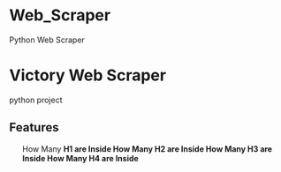 # Web_Scraper
Python Web Scraper


<h1> Victory Web Scraper </h1>
<p> python project </p>



<h2> Features </h2>
<ul>
  <l1> How Many <strong>H1<strong> are Inside </li>
  <l1> How Many <strong>H2<strong> are Inside </li>
  <l1> How Many <strong>H3<strong> are Inside </li>
  <l1> How Many <strong>H4<strong> are Inside </li>
